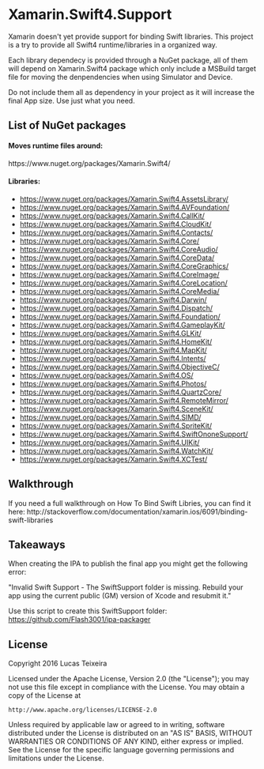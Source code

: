 # Xamarin.Swift4.Support

Xamarin doesn't yet provide support for binding Swift libraries. 
This project is a try to provide all Swift4 runtime/libraries in a organized way. 

Each library dependecy is provided through a NuGet package, all of them will depend on Xamarin.Swift4 package which only include a MSBuild target file for moving the denpendencies when using Simulator and Device. 

Do not include them all as dependency in your project as it will increase the final App size. Use just what you need.

<h2>List of NuGet packages</h2>
<h4>Moves runtime files around:</h4>
https://www.nuget.org/packages/Xamarin.Swift4/

<h4>Libraries:</h4>

- https://www.nuget.org/packages/Xamarin.Swift4.AssetsLibrary/
- https://www.nuget.org/packages/Xamarin.Swift4.AVFoundation/
- https://www.nuget.org/packages/Xamarin.Swift4.CallKit/
- https://www.nuget.org/packages/Xamarin.Swift4.CloudKit/
- https://www.nuget.org/packages/Xamarin.Swift4.Contacts/
- https://www.nuget.org/packages/Xamarin.Swift4.Core/
- https://www.nuget.org/packages/Xamarin.Swift4.CoreAudio/
- https://www.nuget.org/packages/Xamarin.Swift4.CoreData/
- https://www.nuget.org/packages/Xamarin.Swift4.CoreGraphics/
- https://www.nuget.org/packages/Xamarin.Swift4.CoreImage/
- https://www.nuget.org/packages/Xamarin.Swift4.CoreLocation/
- https://www.nuget.org/packages/Xamarin.Swift4.CoreMedia/
- https://www.nuget.org/packages/Xamarin.Swift4.Darwin/
- https://www.nuget.org/packages/Xamarin.Swift4.Dispatch/
- https://www.nuget.org/packages/Xamarin.Swift4.Foundation/
- https://www.nuget.org/packages/Xamarin.Swift4.GameplayKit/
- https://www.nuget.org/packages/Xamarin.Swift4.GLKit/
- https://www.nuget.org/packages/Xamarin.Swift4.HomeKit/
- https://www.nuget.org/packages/Xamarin.Swift4.MapKit/
- https://www.nuget.org/packages/Xamarin.Swift4.Intents/
- https://www.nuget.org/packages/Xamarin.Swift4.ObjectiveC/
- https://www.nuget.org/packages/Xamarin.Swift4.OS/
- https://www.nuget.org/packages/Xamarin.Swift4.Photos/
- https://www.nuget.org/packages/Xamarin.Swift4.QuartzCore/
- https://www.nuget.org/packages/Xamarin.Swift4.RemoteMirror/
- https://www.nuget.org/packages/Xamarin.Swift4.SceneKit/
- https://www.nuget.org/packages/Xamarin.Swift4.SIMD/
- https://www.nuget.org/packages/Xamarin.Swift4.SpriteKit/
- https://www.nuget.org/packages/Xamarin.Swift4.SwiftOnoneSupport/
- https://www.nuget.org/packages/Xamarin.Swift4.UIKit/
- https://www.nuget.org/packages/Xamarin.Swift4.WatchKit/
- https://www.nuget.org/packages/Xamarin.Swift4.XCTest/

<h2>Walkthrough</h2>
If you need a full walkthrough on How To Bind Swift Libries, you can find it here: http://stackoverflow.com/documentation/xamarin.ios/6091/binding-swift-libraries

<h2>Takeaways</h2>
When creating the IPA to publish the final app you might get the following error:

"Invalid Swift Support - The SwiftSupport folder is missing. Rebuild your app using the current public (GM) version of Xcode and resubmit it."

Use this script to create this SwiftSupport folder: https://github.com/Flash3001/ipa-packager 


<h2>License</h2>
Copyright 2016 Lucas Teixeira

Licensed under the Apache License, Version 2.0 (the "License");
you may not use this file except in compliance with the License.
You may obtain a copy of the License at

    http://www.apache.org/licenses/LICENSE-2.0

Unless required by applicable law or agreed to in writing, software
distributed under the License is distributed on an "AS IS" BASIS,
WITHOUT WARRANTIES OR CONDITIONS OF ANY KIND, either express or implied.
See the License for the specific language governing permissions and
limitations under the License.
